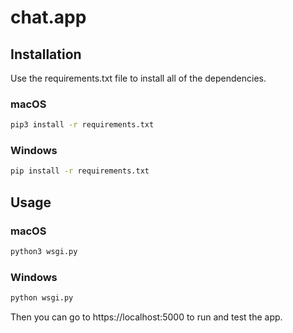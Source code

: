# chat.app

## Installation

Use the requirements.txt file to install all of the dependencies.

### macOS

```bash
pip3 install -r requirements.txt
```

### Windows

```bash
pip install -r requirements.txt
```

## Usage

### macOS

```bash
python3 wsgi.py
```

### Windows

```bash
python wsgi.py
```

Then you can go to https://localhost:5000 to run and test the app.
